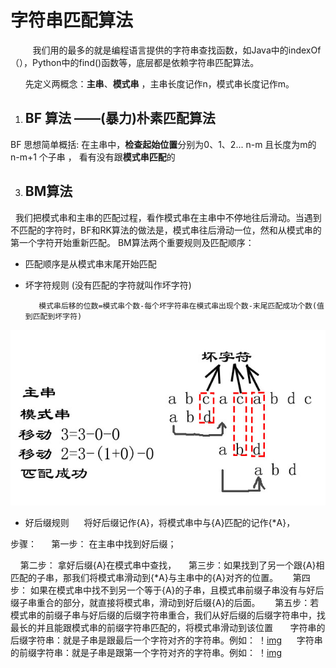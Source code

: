 
# 字符串匹配算法
&nbsp;&nbsp;&nbsp;&nbsp;&nbsp;&nbsp;&nbsp;&nbsp;&nbsp;我们用的最多的就是编程语言提供的字符串查找函数，如Java中的indexOf（），Python中的find()函数等，底层都是依赖字符串匹配算法。

&nbsp;&nbsp; &nbsp; &nbsp;先定义两概念：**主串**、**模式串** ，主串长度记作n，模式串长度记作m。


1.  ## BF 算法  ——(暴力)朴素匹配算法


BF 思想简单概括:  在主串中，**检查起始位置**分别为0、1、2... n-m   且长度为m的n-m+1 个子串 ， 看有没有跟**模式串匹配**的 
  

3.  ## BM算法
&nbsp;&nbsp;我们把模式串和主串的匹配过程，看作模式串在主串中不停地往后滑动。当遇到不匹配的字符时，BF和RK算法的做法是，模式串往后滑动一位，然和从模式串的第一个字符开始重新匹配。
  BM算法两个重要规则及匹配顺序：


   * 匹配顺序是从模式串末尾开始匹配 

   * 坏字符规则  (没有匹配的字符就叫作坏字符)
              
            模式串后移的位数=模式串个数-每个坏字符串在模式串出现个数-末尾匹配成功个数(值到匹配到坏字符)

 ![img](https://github.com/wj825953087/DataStructure/blob/master/jpg/BM%E7%AE%97%E6%B3%95_1.jpg)
            


   * 好后缀规则
     &nbsp;&nbsp; &nbsp;&nbsp;将好后缀记作{A}，将模式串中与{A}匹配的记作{*A}，

   步骤：
   &nbsp;&nbsp; &nbsp;&nbsp;第一步： 在主串中找到好后缀；

  &nbsp;&nbsp;&nbsp;&nbsp;第二步：   拿好后缀{A}在模式串中查找，
   &nbsp;&nbsp;&nbsp;&nbsp;第三步：如果找到了另一个跟{A}相匹配的子串，那我们将模式串滑动到{*A}与主串中的{A}对齐的位置。
  &nbsp;&nbsp; &nbsp;&nbsp;第四步： 如果在模式串中找不到另一个等于{A}的子串，且模式串前缀子串没有与好后缀子串重合的部分，就直接将模式串，滑动到好后缀{A}的后面。
  &nbsp;&nbsp;&nbsp;&nbsp; 第五步：若模式串的前缀子串与好后缀的后缀字符串重合，我们从好后缀的后缀字符串中，找最长的并且能跟模式串的前缀字符串匹配的，将模式串滑动到该位置
   &nbsp;&nbsp; &nbsp;&nbsp; 字符串的后缀字符串：就是子串是跟最后一个字符对齐的字符串。例如：
  ！[img](https://)
    &nbsp;&nbsp; &nbsp;&nbsp;字符串的前缀字符串：就是子串是跟第一个字符对齐的字符串。例如：
    ！[img](https://)
            
 
